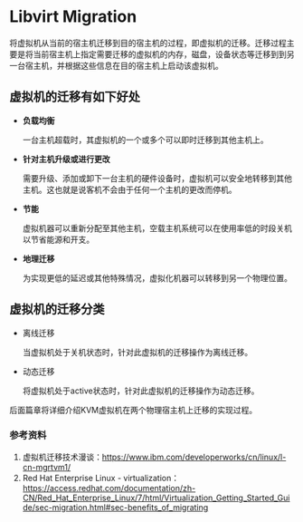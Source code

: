 # Libvirt Migration

将虚拟机从当前的宿主机迁移到目的宿主机的过程，即虚拟机的迁移。迁移过程主要是将当前宿主机上指定需要迁移的虚拟机的内存，磁盘，设备状态等迁移到到另一台宿主机，并根据这些信息在目的宿主机上启动该虚拟机。

## 虚拟机的迁移有如下好处

* **负载均衡**

  一台主机超载时，其虚拟机的一个或多个可以即时迁移到其他主机上。

* **针对主机升级或进行更改**

  需要升级、添加或卸下一台主机的硬件设备时，虚拟机可以安全地转移到其他主机。这也就是说客机不会由于任何一个主机的更改而停机。

* **节能**

  虚拟机器可以重新分配至其他主机，空载主机系统可以在使用率低的时段关机以节省能源和开支。

* **地理迁移**

  为实现更低的延迟或其他特殊情况，虚拟化机器可以转移到另一个物理位置。

## 虚拟机的迁移分类

* 离线迁移

  当虚拟机处于关机状态时，针对此虚拟机的迁移操作为离线迁移。
* 动态迁移

  将虚拟机处于active状态时，针对此虚拟机的迁移操作为动态迁移。

后面篇章将详细介绍KVM虚拟机在两个物理宿主机上迁移的实现过程。

### 参考资料

1. 虚拟机迁移技术漫谈：https://www.ibm.com/developerworks/cn/linux/l-cn-mgrtvm1/
2. Red Hat Enterprise Linux - virtualization：https://access.redhat.com/documentation/zh-CN/Red_Hat_Enterprise_Linux/7/html/Virtualization_Getting_Started_Guide/sec-migration.html#sec-benefits_of_migrating



